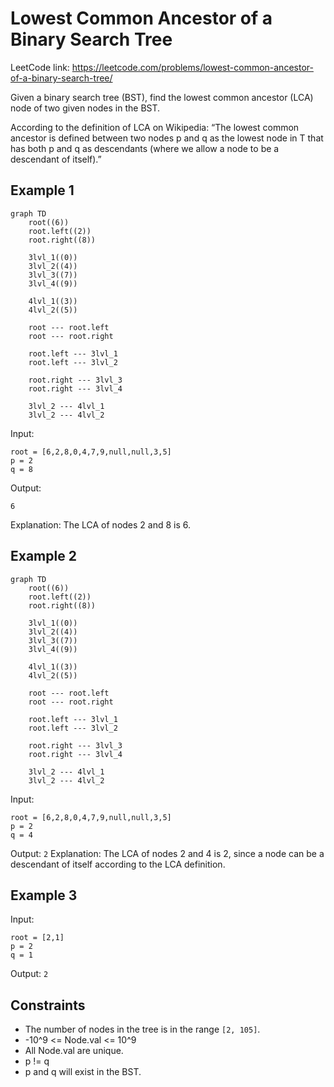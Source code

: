 # Lowest Common Ancestor of a Binary Search Tree

LeetCode link: https://leetcode.com/problems/lowest-common-ancestor-of-a-binary-search-tree/

Given a binary search tree (BST), find the lowest common ancestor (LCA) node of two given nodes in the BST.

According to the definition of LCA on Wikipedia: “The lowest common ancestor is defined between two nodes p and q as the lowest node in T that has both p and q as descendants (where we allow a node to be a descendant of itself).”

## Example 1

```mermaid
graph TD
    root((6))
    root.left((2))
    root.right((8))
    
    3lvl_1((0))
    3lvl_2((4))
    3lvl_3((7))
    3lvl_4((9))
    
    4lvl_1((3))
    4lvl_2((5))
    
    root --- root.left
    root --- root.right
    
    root.left --- 3lvl_1
    root.left --- 3lvl_2
    
    root.right --- 3lvl_3
    root.right --- 3lvl_4
    
    3lvl_2 --- 4lvl_1
    3lvl_2 --- 4lvl_2
```

Input:
```
root = [6,2,8,0,4,7,9,null,null,3,5]
p = 2
q = 8
```
Output:
```
6
```
Explanation: The LCA of nodes 2 and 8 is 6.

## Example 2

```mermaid
graph TD
    root((6))
    root.left((2))
    root.right((8))
    
    3lvl_1((0))
    3lvl_2((4))
    3lvl_3((7))
    3lvl_4((9))
    
    4lvl_1((3))
    4lvl_2((5))
    
    root --- root.left
    root --- root.right
    
    root.left --- 3lvl_1
    root.left --- 3lvl_2
    
    root.right --- 3lvl_3
    root.right --- 3lvl_4
    
    3lvl_2 --- 4lvl_1
    3lvl_2 --- 4lvl_2
```

Input:
```
root = [6,2,8,0,4,7,9,null,null,3,5]
p = 2
q = 4
```

Output:
```2```
Explanation:
    The LCA of nodes 2 and 4 is 2, since a node can be a descendant of itself according to the LCA definition.

## Example 3

Input:
```
root = [2,1]
p = 2
q = 1
```
Output:
```2```
 
## Constraints

* The number of nodes in the tree is in the range `[2, 105]`.
* -10^9 <= Node.val <= 10^9
* All Node.val are unique.
* p != q
* p and q will exist in the BST.
